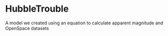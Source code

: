 # HubbleTrouble
A model we created using an equation to calculate apparent magnitude and OpenSpace datasets
